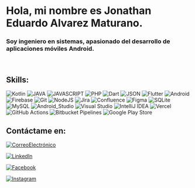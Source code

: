 # Hola, mi nombre es Jonathan Eduardo Alvarez Maturano.
### Soy ingeniero en sistemas, apasionado del desarrollo de aplicaciones móviles Android.
<br>

## Skills:
![Kotlin](https://img.shields.io/badge/Kotlin-%237F52FF?style=for-the-badge&logo=kotlin&labelColor=101010)
![JAVA](https://img.shields.io/badge/Java-%23ED8B00?style=for-the-badge&logo=openjdk&labelColor=101010)
![JAVASCRIPT](https://img.shields.io/badge/JAVASCRIPT-F7DF1E?style=for-the-badge&logo=javascript&labelColor=101010)
![PHP](https://img.shields.io/badge/PHP-%23777BB4?style=for-the-badge&logo=php&labelColor=101010)
![Dart](https://img.shields.io/badge/Dart-%230175C2?style=for-the-badge&logo=dart&labelColor=101010)
![JSON](https://img.shields.io/badge/JSON-000?style=for-the-badge&logo=json&labelColor=101010)
![Flutter](https://img.shields.io/badge/Flutter-02569B?style=for-the-badge&logo=flutter&labelColor=101010)
![Android](https://img.shields.io/badge/Android-3DDC84?style=for-the-badge&logo=android&labelColor=101010)
![Firebase](https://img.shields.io/badge/Firebase-F66C21?style=for-the-badge&logo=firebase&labelColor=101010)
![Git](https://img.shields.io/badge/Git-F05032?style=for-the-badge&logo=git&labelColor=101010)
![NodeJS](https://img.shields.io/badge/Node.js-6DA55F?style=for-the-badge&logo=node.js&labelColor=101010)
![Jira](https://img.shields.io/badge/Jira-0052CC?style=for-the-badge&logo=jira&labelColor=101010)
![Confluence](https://img.shields.io/badge/Confluence-172B4D?style=for-the-badge&logo=confluence&labelColor=101010)
![Figma](https://img.shields.io/badge/Figma-F24E1E?style=for-the-badge&logo=figma&labelColor=101010)
![SQLite](https://img.shields.io/badge/SQLite-%2307405e?style=for-the-badge&logo=sqlite&labelColor=101010)
![MySQL](https://img.shields.io/badge/MySQL-4479A1?style=for-the-badge&logo=mysql&labelColor=&logoColor=fff)
![Android_Studio](https://img.shields.io/badge/Android_Studio-3DDC84?style=for-the-badge&logo=android-studio&labelColor=101010)
![Visual Studio](https://custom-icon-badges.demolab.com/badge/Visual%20Studio%20Code-0078d7?style=for-the-badge&logo=vsc&labelColor=&logoColor=fff)
![IntelliJ IDEA](https://custom-icon-badges.demolab.com/badge/IntelliJIDEA-000000?style=for-the-badge&logo=intellij-idea&labelColor=&logoColor=fff)
![Vercel](https://custom-icon-badges.demolab.com/badge/Vercel-%23000000?style=for-the-badge&logo=vercel&labelColor=&logoColor=white)
![GitHub Actions](https://custom-icon-badges.demolab.com/badge/GitHub_Actions-2088FF?style=for-the-badge&logo=github-actions&labelColor=&logoColor=white)
![Bitbucket Pipelines](https://custom-icon-badges.demolab.com/badge/Bitbucket_Pipelines-0052CC?style=for-the-badge&logo=bitbucket&labelColor=&logoColor=white)
![Google Play Store](https://custom-icon-badges.demolab.com/badge/Google_Play-414141?style=for-the-badge&logo=google-play&labelColor=&logoColor=white)

## Contáctame en:
[![CorreoElectrónico](https://img.shields.io/badge/Correo_electrónico-jonathan.alvarez__m@outlook.es-0077B5?style=for-the-badge&logo=email&logoColor=white&labelColor=101010)]()

[![LinkedIn](https://custom-icon-badges.demolab.com/badge/LinkedIn-Jonathan_Alvarez-0077B5?style=for-the-badge&logo=linkedin-white&logoColor=white&labelColor=101010)](https://www.linkedin.com/)

[![Facebook](https://img.shields.io/badge/Facebook-Jonathan_AM-E4405F?style=for-the-badge&logo=facebook&logoColor=white&labelColor=101010)](https://www.facebook.com/)

[![Instagram](https://img.shields.io/badge/Instagram-@jon.alvarez.m-E4405F?style=for-the-badge&logo=instagram&logoColor=white&labelColor=101010)](https://www.instagram.com/jonathan.eam)

